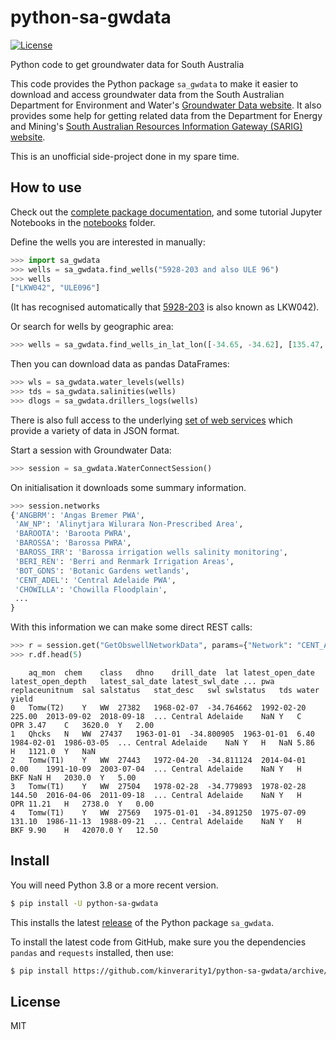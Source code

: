 # python-sa-gwdata

[![License](http://img.shields.io/badge/license-MIT-blue.svg)](https://github.com/kinverarity1/aseg_gdf2/blob/master/LICENSE)

Python code to get groundwater data for South Australia

This code provides the Python package ``sa_gwdata`` to make it easier to download and access groundwater data from the South Australian Department for Environment and Water's [Groundwater Data website](https://www.waterconnect.sa.gov.au/Systems/GD/Pages/Default.aspx). It also provides some help for getting related data from the Department for Energy and Mining's [South Australian Resources Information Gateway (SARIG) website](https://minerals.sarig.sa.gov.au/QuickSearch.aspx).

This is an unofficial side-project done in my spare time.

## How to use

Check out the [complete package documentation](https://python-sa-gwdata.readthedocs.io/en/latest/index.html), and
some tutorial Jupyter Notebooks in the [notebooks](notebooks) folder.

Define the wells you are interested in manually:

```python
>>> import sa_gwdata
>>> wells = sa_gwdata.find_wells("5928-203 and also ULE 96")
>>> wells
["LKW042", "ULE096"]
```

(It has recognised automatically that [5928-203](https://www.waterconnect.sa.gov.au/Systems/GD/Pages/Details.aspx?DHNO=7207&PN=1421712654109#Summary) is also known as LKW042).

Or search for wells by geographic area:

```python
>>> wells = sa_gwdata.find_wells_in_lat_lon([-34.65, -34.62], [135.47, 135.51])
```

Then you can download data as pandas DataFrames:

```python
>>> wls = sa_gwdata.water_levels(wells)
>>> tds = sa_gwdata.salinities(wells)
>>> dlogs = sa_gwdata.drillers_logs(wells)
```

There is also full access to the underlying [set of web services](https://python-sa-gwdata.readthedocs.io/en/latest/webservices.html) which provide a variety of data in JSON format.

Start a session with Groundwater Data:

```python
>>> session = sa_gwdata.WaterConnectSession()
```

On initialisation it downloads some summary information.

```python
>>> session.networks
{'ANGBRM': 'Angas Bremer PWA',
 'AW_NP': 'Alinytjara Wilurara Non-Prescribed Area',
 'BAROOTA': 'Baroota PWRA',
 'BAROSSA': 'Barossa PWRA',
 'BAROSS_IRR': 'Barossa irrigation wells salinity monitoring',
 'BERI_REN': 'Berri and Renmark Irrigation Areas',
 'BOT_GDNS': 'Botanic Gardens wetlands',
 'CENT_ADEL': 'Central Adelaide PWA',
 'CHOWILLA': 'Chowilla Floodplain',
 ...
}
```

With this information we can make some direct REST calls:

```python
>>> r = session.get("GetObswellNetworkData", params={"Network": "CENT_ADEL"})
>>> r.df.head(5)
```

```
	aq_mon	chem	class	dhno	drill_date	lat	latest_open_date	latest_open_depth	latest_sal_date	latest_swl_date	...	pwa	replaceunitnum	sal	salstatus	stat_desc	swl	swlstatus	tds	water	yield
0	Tomw(T2)	Y	WW	27382	1968-02-07	-34.764662	1992-02-20	225.00	2013-09-02	2018-09-18	...	Central Adelaide	NaN	Y	C	OPR	3.47	C	3620.0	Y	2.00
1	Qhcks	N	WW	27437	1963-01-01	-34.800905	1963-01-01	6.40	1984-02-01	1986-03-05	...	Central Adelaide	NaN	Y	H	NaN	5.86	H	1121.0	Y	NaN
2	Tomw(T1)	Y	WW	27443	1972-04-20	-34.811124	2014-04-01	0.00	1991-10-09	2003-07-04	...	Central Adelaide	NaN	Y	H	BKF	NaN	H	2030.0	Y	5.00
3	Tomw(T1)	Y	WW	27504	1978-02-28	-34.779893	1978-02-28	144.50	2016-04-06	2011-09-18	...	Central Adelaide	NaN	Y	H	OPR	11.21	H	2738.0	Y	0.00
4	Tomw(T1)	Y	WW	27569	1975-01-01	-34.891250	1975-07-09	131.10	1986-11-13	1988-09-21	...	Central Adelaide	NaN	Y	H	BKF	9.90	H	42070.0	Y	12.50
```

## Install

You will need Python 3.8 or a more recent version.

```bash
$ pip install -U python-sa-gwdata
```

This installs the latest [release](https://github.com/kinverarity1/python-sa-gwdata/releases) of the Python package ``sa_gwdata``.

To install the latest code from GitHub, make sure you the dependencies ``pandas`` and ``requests`` installed, then use:

```bash
$ pip install https://github.com/kinverarity1/python-sa-gwdata/archive/master.zip
```

## License

MIT
